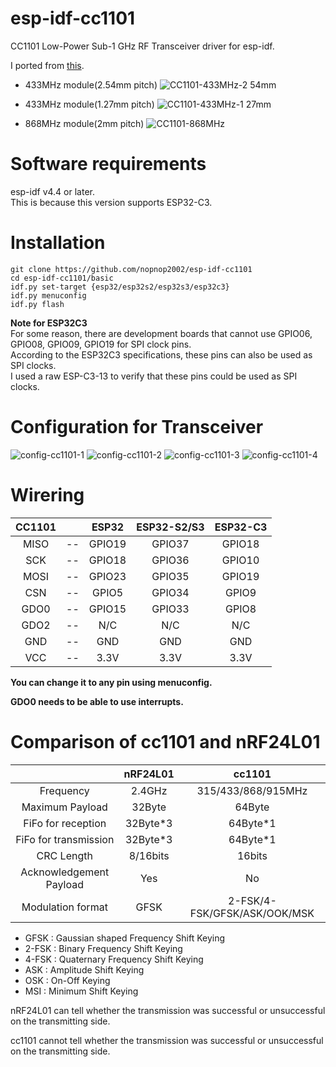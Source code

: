 # esp-idf-cc1101
CC1101 Low-Power Sub-1 GHz RF Transceiver driver for esp-idf.

I ported from [this](https://github.com/veonik/arduino-cc1101).

- 433MHz module(2.54mm pitch)
![CC1101-433MHz-2 54mm](https://user-images.githubusercontent.com/6020549/162900437-b4b74e11-ff01-4890-b85e-491ab36d1247.JPG)

- 433MHz module(1.27mm pitch)
![CC1101-433MHz-1 27mm](https://user-images.githubusercontent.com/6020549/162900515-eece8362-8ae0-4c63-9ca4-2f639026fd79.JPG)

- 868MHz module(2mm pitch)
![CC1101-868MHz](https://user-images.githubusercontent.com/6020549/162899066-cc1234a0-7e9d-4427-a779-601b107ddf87.JPG)


# Software requirements
esp-idf v4.4 or later.   
This is because this version supports ESP32-C3.   

# Installation

```Shell
git clone https://github.com/nopnop2002/esp-idf-cc1101
cd esp-idf-cc1101/basic
idf.py set-target {esp32/esp32s2/esp32s3/esp32c3}
idf.py menuconfig
idf.py flash
```

__Note for ESP32C3__   
For some reason, there are development boards that cannot use GPIO06, GPIO08, GPIO09, GPIO19 for SPI clock pins.   
According to the ESP32C3 specifications, these pins can also be used as SPI clocks.   
I used a raw ESP-C3-13 to verify that these pins could be used as SPI clocks.   


# Configuration for Transceiver   
![config-cc1101-1](https://user-images.githubusercontent.com/6020549/158705737-c52a7c83-89f9-483f-aa4a-fe4e3d433001.jpg)
![config-cc1101-2](https://user-images.githubusercontent.com/6020549/158705741-3fa58c21-c0f5-4a34-8ca4-2dad58103a45.jpg)
![config-cc1101-3](https://user-images.githubusercontent.com/6020549/162887858-daf51cef-f165-48ce-b5bd-cdb33faf3824.jpg)
![config-cc1101-4](https://user-images.githubusercontent.com/6020549/162887865-28919f76-5401-4742-872a-7a16f6d269f7.jpg)

# Wirering

|CC1101||ESP32|ESP32-S2/S3|ESP32-C3|
|:-:|:-:|:-:|:-:|:-:|
|MISO|--|GPIO19|GPIO37|GPIO18|
|SCK|--|GPIO18|GPIO36|GPIO10|
|MOSI|--|GPIO23|GPIO35|GPIO19|
|CSN|--|GPIO5|GPIO34|GPIO9|
|GDO0|--|GPIO15|GPIO33|GPIO8|
|GDO2|--|N/C|N/C|N/C|
|GND|--|GND|GND|GND|
|VCC|--|3.3V|3.3V|3.3V|

__You can change it to any pin using menuconfig.__   

__GDO0 needs to be able to use interrupts.__   


# Comparison of cc1101 and nRF24L01
||nRF24L01|cc1101|
|:-:|:-:|:-:|
|Frequency|2.4GHz|315/433/868/915MHz|
|Maximum Payload|32Byte|64Byte|
|FiFo for reception|32Byte*3|64Byte*1|
|FiFo for transmission|32Byte*3|64Byte*1|
|CRC Length|8/16bits|16bits|
|Acknowledgement Payload|Yes|No|
|Modulation format|GFSK|2-FSK/4-FSK/GFSK/ASK/OOK/MSK|


- GFSK  : Gaussian shaped Frequency Shift Keying
- 2-FSK : Binary Frequency Shift Keying
- 4-FSK : Quaternary Frequency Shift Keying
- ASK   : Amplitude Shift Keying
- OSK   : On-Off Keying
- MSI   : Minimum Shift Keying

nRF24L01 can tell whether the transmission was successful or unsuccessful on the transmitting side.   

cc1101 cannot tell whether the transmission was successful or unsuccessful on the transmitting side.   
